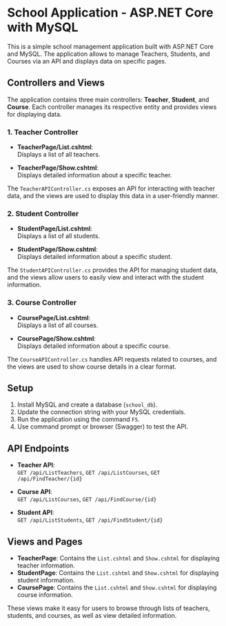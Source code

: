 # School Application - ASP.NET Core with MySQL

This is a simple school management application built with ASP.NET Core and MySQL. The application allows to manage Teachers, Students, and Courses via an API and displays data on specific pages.

## Controllers and Views

The application contains three main controllers: **Teacher**, **Student**, and **Course**. Each controller manages its respective entity and provides views for displaying data.

### 1. **Teacher Controller**

- **TeacherPage/List.cshtml**:  
  Displays a list of all teachers.
  
- **TeacherPage/Show.cshtml**:  
  Displays detailed information about a specific teacher.

The `TeacherAPIController.cs` exposes an API for interacting with teacher data, and the views are used to display this data in a user-friendly manner.

### 2. **Student Controller**

- **StudentPage/List.cshtml**:  
  Displays a list of all students.
  
- **StudentPage/Show.cshtml**:  
  Displays detailed information about a specific student.

The `StudentAPIController.cs` provides the API for managing student data, and the views allow users to easily view and interact with the student information.

### 3. **Course Controller**

- **CoursePage/List.cshtml**:  
  Displays a list of all courses.
  
- **CoursePage/Show.cshtml**:  
  Displays detailed information about a specific course.

The `CourseAPIController.cs` handles API requests related to courses, and the views are used to show course details in a clear format.

## Setup

1. Install MySQL and create a database (`school_db`).
2. Update the connection string with your MySQL credentials.
3. Run the application using the command `F5`.
4. Use command prompt or browser (Swagger) to test the API.

## API Endpoints

- **Teacher API**:  
  `GET /api/ListTeachers`,  `GET /api/ListCourses`,  `GET /api/FindTeacher/{id}`

- **Course API**:  
  `GET /api/ListCourses`, `GET /api/FindCourse/{id}`

- **Student API**:  
  `GET /api/ListStudents`, `GET /api/FindStudent/{id}`

## Views and Pages

- **TeacherPage**: Contains the `List.cshtml` and `Show.cshtml` for displaying teacher information.
- **StudentPage**: Contains the `List.cshtml` and `Show.cshtml` for displaying student information.
- **CoursePage**: Contains the `List.cshtml` and `Show.cshtml` for displaying course information.

These views make it easy for users to browse through lists of teachers, students, and courses, as well as view detailed information.
